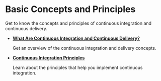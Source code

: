 <!-- loioaf68ca6dddda47dd82782c68fd390f35 -->

# Basic Concepts and Principles

Get to know the concepts and principles of continuous integration and continuous delivery.

-   [**What Are Continuous Integration and Continuous Delivery?**](what-are-continuous-integration-and-continuous-delivery-5ba483a.md)

    Get an overview of the continuous integration and delivery concepts.

-   [**Continuous Integration Principles**](continuous-integration-principles-30b2e1d.md#loio30b2e1d48f634b03a29733c9f88ef688)

    Learn about the principles that help you implement continuous integration.


